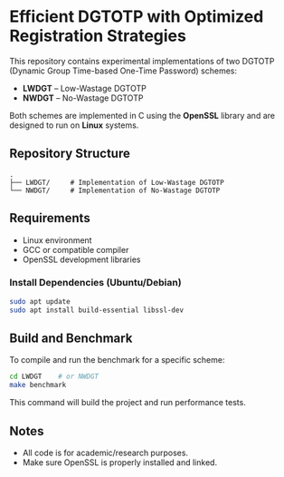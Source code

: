 # Efficient DGTOTP with Optimized Registration Strategies


This repository contains experimental implementations of two DGTOTP (Dynamic Group Time-based One-Time Password) schemes:

- **LWDGT** – Low-Wastage DGTOTP
- **NWDGT** – No-Wastage DGTOTP

Both schemes are implemented in C using the **OpenSSL** library and are designed to run on **Linux** systems.

## Repository Structure

```
.
├── LWDGT/     # Implementation of Low-Wastage DGTOTP
└── NWDGT/     # Implementation of No-Wastage DGTOTP
```

## Requirements

- Linux environment
- GCC or compatible compiler
- OpenSSL development libraries

### Install Dependencies (Ubuntu/Debian)

```bash
sudo apt update
sudo apt install build-essential libssl-dev
```

## Build and Benchmark

To compile and run the benchmark for a specific scheme:

```bash
cd LWDGT    # or NWDGT
make benchmark
```

This command will build the project and run performance tests.

## Notes

- All code is for academic/research purposes.
- Make sure OpenSSL is properly installed and linked.
